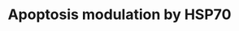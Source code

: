 ---
annotations:
- type: Pathway Ontology
  value: apoptotic cell death pathway
authors:
- MaintBot
- Mkutmon
- Khanspers
- Eweitz
description: This pathway summarizes the various ways by which HSP70 proteins can
  inhibit apoptosis. This pathway was originally adapted from rat.  This pathway was
  inferred from Homo sapiens pathway WP384(r29910) with a 69% conversion rate.
last-edited: 2021-05-16
organisms:
- Pan troglodytes
redirect_from:
- /index.php/Pathway:WP963
- /instance/WP963
schema-jsonld:
- '@context': https://schema.org/
  '@id': https://wikipathways.github.io/pathways/WP963.html
  '@type': Dataset
  creator:
    '@type': Organization
    name: WikiPathways
  description: This pathway summarizes the various ways by which HSP70 proteins can
    inhibit apoptosis. This pathway was originally adapted from rat.  This pathway
    was inferred from Homo sapiens pathway WP384(r29910) with a 69% conversion rate.
  keywords:
  - NFKB1
  - CASP8
  - APAF1
  - TNFRSF1A
  - CASP3
  - CASP6
  - BID
  - CASP2
  - FADD
  - CASP7
  - MAPK10
  - HSPA1A
  - PDCD8
  - MAP3K1
  - RIPK1
  - CASP9
  - CYCS
  - FAS
  license: CC0
  name: Apoptosis modulation by HSP70
seo: CreativeWork
title: Apoptosis modulation by HSP70
wpid: WP963
---